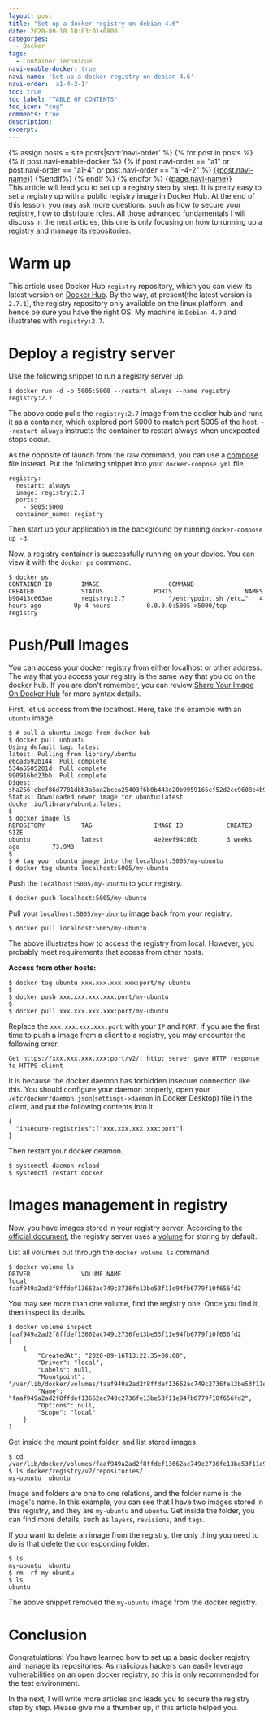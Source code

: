 ```yaml
---
layout: post
title: "Set up a docker registry on debian 4.6"
date: 2020-09-10 10:03:01+0800
categories:
  - Docker
tags:
  - Container Technique
navi-enable-docker: true
navi-name: 'Set up a docker registry on debian 4.6'
navi-order: 'a1-4-2-1'
toc: true
toc_label: "TABLE OF CONTENTS"
toc_icon: "cog"
comments: true
description: 
excerpt: 
---
```

<!--navigation bar-->
<div class='navi-link-container'>
  {% assign posts = site.posts|sort:'navi-order' %}
  {% for post in posts %}
    {% if post.navi-enable-docker %}
        {% if post.navi-order == "a1" 
        or post.navi-order == "a1-4"
        or post.navi-order == "a1-4-2" %}
            <a href="{{ site.baseurl }}{{ post.url }}" class='navi-link'>{{post.navi-name}}</a>
        {%endif%}
    {% endif %}
  {% endfor %}
<a class='navi-link' href="">{{page.navi-name}}</a>
</div>
<!--navigation bar-->
This article will lead you to set up a registry step by step. It is pretty easy to set a registry up with a public registry image in Docker Hub. At the end of this lesson, you may ask more questions, such as how to secure your registry, how to distribute roles. All those advanced fundamentals I will discuss in the next articles, this one is only focusing on how to running up a registry and manage its repositories.

# Warm up
This article uses Docker Hub `registry` repository, which you can view its latest version on [Docker Hub][1]. By the way, at present(the latest version is `2.7.1`), the registry repository only available on the linux platform, and hence be sure you have the right OS. My machine is `Debian 4.9` and illustrates with `registry:2.7`.

# Deploy a registry server
Use the following snippet to run a registry server up.
```
$ docker run -d -p 5005:5000 --restart always --name registry registry:2.7
```
The above code pulls the `registry:2.7` image from the docker hub and runs it as a container, which explored port 5000 to match port 5005 of the host.  `--restart always` instructs the container to restart always when unexpected stops occur.

As the opposite of launch from the raw command, you can use a [compose][2] file instead. Put the following snippet into your `docker-compose.yml` file.
```
registry:
  restart: always
  image: registry:2.7
  ports:
    - 5005:5000
  container_name: registry
```
Then start up your application in the background by running `docker-compose up -d`.

Now, a registry container is successfully running on your device. You can view it with the `docker ps` command.
```
$ docker ps
CONTAINER ID        IMAGE                   COMMAND                  CREATED             STATUS              PORTS                    NAMES
b90413c663ae        registry:2.7            "/entrypoint.sh /etc…"   4 hours ago         Up 4 hours          0.0.0.0:5005->5000/tcp   registry
```

# Push/Pull Images 
You can access your docker registry from either localhost or other address. The way that you access your registry is the same way that you do on the docker hub. If you are don't remember, you can review [Share Your Image On Docker Hub][3] for more syntax details.

First, let us access from the localhost. Here, take the example with an `ubuntu` image.
```
$ # pull a ubuntu image from docker hub
$ docker pull unbuntu
Using default tag: latest
latest: Pulling from library/ubuntu
e6ca3592b144: Pull complete 
534a5505201d: Pull complete 
990916bd23bb: Pull complete 
Digest: sha256:cbcf86d7781dbb3a6aa2bcea25403f6b0b443e20b9959165cf52d2cc9608e4b9
Status: Downloaded newer image for ubuntu:latest
docker.io/library/ubuntu:latest
$ 
$ docker image ls
REPOSITORY          TAG                 IMAGE ID            CREATED             SIZE
ubuntu              latest              4e2eef94cd6b        3 weeks ago         73.9MB
$ 
$ # tag your ubuntu image into the localhost:5005/my-ubuntu
$ docker tag ubuntu localhost:5005/my-ubuntu
```

Push the `localhost:5005/my-ubuntu` to your registry.
```
$ docker push localhost:5005/my-ubuntu
```

Pull your `localhost:5005/my-ubuntu` image back from your registry.
```
$ docker pull localhost:5005/my-ubuntu
```

The above illustrates how to access the registry from local. However, you probably meet requirements that access from other hosts. 

**Access from other hosts:**
```
$ docker tag ubuntu xxx.xxx.xxx.xxx:port/my-ubuntu
$ 
$ docker push xxx.xxx.xxx.xxx:port/my-ubuntu
$ 
$ docker pull xxx.xxx.xxx.xxx:port/my-ubuntu
```
Replace the `xxx.xxx.xxx.xxx:port` with your `IP` and `PORT`. If you are the first time to push a image from a client to a registry, you may encounter the following error.
```
Get https://xxx.xxx.xxx.xxx:port/v2/: http: server gave HTTP response to HTTPS client
```
It is because the docker daemon has forbidden insecure connection like this. You should configure your daemon properly, open your `/etc/docker/daemon.json`(`settings->daemon` in Docker Desktop) file in the client, and put the following contents into it.
```
{ 
  "insecure-registries":["xxx.xxx.xxx.xxx:port"] 
}
```
Then restart your docker deamon.
```
$ systemctl daemon-reload
$ systemctl restart docker
```
# Images management in registry
Now, you have images stored in your registry server. According to the [official document][5], the registry server uses a [volume][4] for storing by default. 

List all volumes out through the `docker volume ls` command.
```
$ docker volume ls
DRIVER              VOLUME NAME
local               faaf949a2ad2f8ffdef13662ac749c2736fe13be53f11e94fb6779f10f656fd2
```

You may see more than one volume, find the registry one. Once you find it, then inspect its details.
```
$ docker volume inspect faaf949a2ad2f8ffdef13662ac749c2736fe13be53f11e94fb6779f10f656fd2
[
    {
        "CreatedAt": "2020-09-16T13:22:35+08:00",
        "Driver": "local",
        "Labels": null,
        "Mountpoint": "/var/lib/docker/volumes/faaf949a2ad2f8ffdef13662ac749c2736fe13be53f11e94fb6779f10f656fd2/_data",
        "Name": "faaf949a2ad2f8ffdef13662ac749c2736fe13be53f11e94fb6779f10f656fd2",
        "Options": null,
        "Scope": "local"
    }
]
```

Get inside the mount point folder, and list stored images.
```
$ cd /var/lib/docker/volumes/faaf949a2ad2f8ffdef13662ac749c2736fe13be53f11e94fb6779f10f656fd2/_data
$ ls docker/registry/v2/repositories/
my-ubuntu  ubuntu
```
Image and folders are one to one relations, and the folder name is the image's name. In this example, you can see that I have two images stored in this registry, and they are `my-ubuntu` and `ubuntu`. Get inside the folder, you can find more details, such as `layers`, `revisions`, and `tags`.

If you want to delete an image from the registry, the only thing you need to do is that delete the corresponding folder. 
```
$ ls
my-ubuntu  ubuntu
$ rm -rf my-ubuntu
$ ls
ubuntu
```
The above snippet removed the `my-ubuntu` image from the docker registry. 

# Conclusion
Congratulations! You have learned how to set up a basic docker registry and manage its repositories. As malicious hackers can easily leverage vulnerabilities on an open docker registry, so this is only recommended for the test environment. 

In the next, I will write more articles and leads you to secure the registry step by step. Please give me a thumber up, if this article helped you.


[1]: https://hub.docker.com/_/registry
[2]: https://docs.docker.com/compose/gettingstarted/
[3]: https://voltwu.github.io/blog/docker/2020/07/08/share-your-image-on-docker-hub/
[4]: https://docs.docker.com/storage/volumes/
[5]: https://docs.docker.com/registry/deploying/#storage-customization